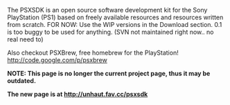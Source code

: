 The PSXSDK is an open source software development kit for the Sony PlayStation (PS1) based on freely available resources and resources written from scratch.
FOR NOW:
Use the WIP versions in the Download section. 0.1 is too buggy to be used for anything.
(SVN not maintained right now.. no real need to)

Also checkout PSXBrew, free homebrew for the PlayStation! http://code.google.com/p/psxbrew

**NOTE: This page is no longer the current project page, thus it may be outdated.**

**The new page is at http://unhaut.fav.cc/psxsdk**